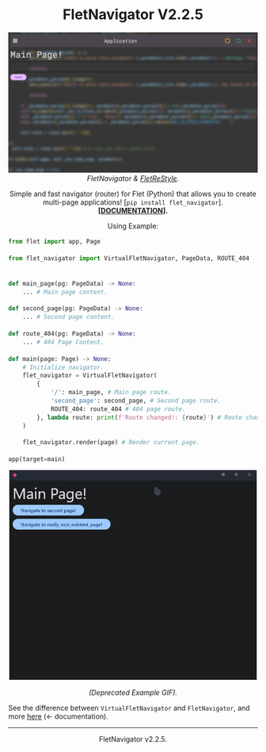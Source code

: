 <h1 align="center">FletNavigator V2.2.5</h1>
<p align="center"><img src="example2.gif" width=600><br><i>FletNavigator & <a href="https://github.com/xzripper/flet_restyle">FletReStyle</a>.</i></p>
<p align="center">Simple and fast navigator (router) for Flet (Python) that allows you to create multi-page applications! [<code>pip install flet_navigator</code>].<br><b>[<a href="https://github.com/xzripper/flet_navigator/blob/main/flet-navigator-docs.md">DOCUMENTATION</a>].</b></p>
<p align="center">Using Example:

```python
from flet import app, Page

from flet_navigator import VirtualFletNavigator, PageData, ROUTE_404


def main_page(pg: PageData) -> None:
    ... # Main page content.

def second_page(pg: PageData) -> None:
    ... # Second page content.

def route_404(pg: PageData) -> None:
    ... # 404 Page Content.

def main(page: Page) -> None:
    # Initialize navigator.
    flet_navigator = VirtualFletNavigator(
        {
            '/': main_page, # Main page route.
            'second_page': second_page, # Second page route.
            ROUTE_404: route_404 # 404 page route.
        }, lambda route: print(f'Route changed!: {route}') # Route change handler (optional).
    )

    flet_navigator.render(page) # Render current page.

app(target=main)
```

</p>

<p align="center"><img src="example.gif" width=500></p> <p align="center"><i>(Deprecated Example GIF).</i></p>

See the difference between ```VirtualFletNavigator``` and ```FletNavigator```, and more <a href="https://github.com/xzripper/flet_navigator/blob/main/flet-navigator-docs.md">here</a> (<- documentation).

<hr>
<p align="center">FletNavigator v2.2.5.</p></i>
